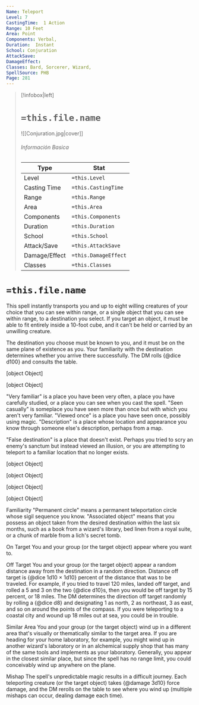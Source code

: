 ```yaml
---
Name: Teleport
Level: 7
CastingTime:  1 Action 
Range: 10 Feet
Area: Point
Components: Verbal, 
Duration:  Instant  
School: Conjuration
AttackSave: 
DamageEffect: 
Classes: Bard, Sorcerer, Wizard, 
SpellSource: PHB
Page: 281
---
```


>[!infobox|left]
># `=this.file.name`
>![[Conjuration.jpg|cover]]
> ###### Información Basica
> Type |  Stat |
> ---|---|
> Level | `=this.Level` |
> Casting Time | `=this.CastingTime` |
> Range | `=this.Range` |
> Area | `=this.Area` |
> Components | `=this.Components` |
> Duration | `=this.Duration` |
> School | `=this.School` |
> Attack/Save | `=this.AttackSave` |
> Damage/Effect | `=this.DamageEffect` |
> Classes | `=this.Classes` |

# `=this.file.name`
This spell instantly transports you and up to eight willing creatures of your choice that you can see within range, or a single object that you can see within range, to a destination you select. If you target an object, it must be able to fit entirely inside a 10-foot cube, and it can&#x27;t be held or carried by an unwilling creature.

The destination you choose must be known to you, and it must be on the same plane of existence as you. Your familiarity with the destination determines whether you arrive there successfully. The DM rolls {@dice d100} and consults the table.

[object Object]

[object Object]

&quot;Very familiar&quot; is a place you have been very often, a place you have carefully studied, or a place you can see when you cast the spell. &quot;Seen casually&quot; is someplace you have seen more than once but with which you aren&#x27;t very familiar. &quot;Viewed once&quot; is a place you have seen once, possibly using magic. &quot;Description&quot; is a place whose location and appearance you know through someone else&#x27;s description, perhaps from a map.

&quot;False destination&quot; is a place that doesn&#x27;t exist. Perhaps you tried to scry an enemy&#x27;s sanctum but instead viewed an illusion, or you are attempting to teleport to a familiar location that no longer exists.

[object Object]

[object Object]

[object Object]

[object Object]



 


 


 

Familiarity
&quot;Permanent circle&quot; means a permanent teleportation circle whose sigil sequence you know. &quot;Associated object&quot; means that you possess an object taken from the desired destination within the last six months, such as a book from a wizard&#x27;s library, bed linen from a royal suite, or a chunk of marble from a lich&#x27;s secret tomb. 


 


 

On Target
You and your group (or the target object) appear where you want to. 

Off Target
You and your group (or the target object) appear a random distance away from the destination in a random direction. Distance off target is {@dice 1d10 × 1d10} percent of the distance that was to be traveled. For example, if you tried to travel 120 miles, landed off target, and rolled a 5 and 3 on the two {@dice d10}s, then you would be off target by 15 percent, or 18 miles. The DM determines the direction off target randomly by rolling a {@dice d8} and designating 1 as north, 2 as northeast, 3 as east, and so on around the points of the compass. If you were teleporting to a coastal city and wound up 18 miles out at sea, you could be in trouble. 

Similar Area
You and your group (or the target object) wind up in a different area that&#x27;s visually or thematically similar to the target area. If you are heading for your home laboratory, for example, you might wind up in another wizard&#x27;s laboratory or in an alchemical supply shop that has many of the same tools and implements as your laboratory. Generally, you appear in the closest similar place, but since the spell has no range limit, you could conceivably wind up anywhere on the plane. 

Mishap
The spell&#x27;s unpredictable magic results in a difficult journey. Each teleporting creature (or the target object) takes {@damage 3d10} force damage, and the DM rerolls on the table to see where you wind up (multiple mishaps can occur, dealing damage each time). 



